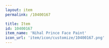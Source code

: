 ```yaml
---
layout: item
permalink: /10400167

title: Item
id: 10400167
item_name: 'Nihal Prince Face Paint'
icon_url: 'item/icon/customize/10400167.png'
---
```

